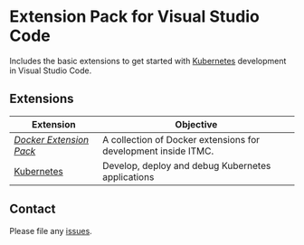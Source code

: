 # Extension Pack for Visual Studio Code

Includes the basic extensions to get started with [Kubernetes](https://kubernetes.io/) development in Visual Studio Code.

## Extensions

Extension | Objective
--------- | ---------
*[Docker Extension Pack](https://marketplace.visualstudio.com/items?itemName=itmcdev.docker-extension-pack)* | A collection of Docker extensions for development inside ITMC.
[Kubernetes](https://marketplace.visualstudio.com/items?itemName=ms-kubernetes-tools.vscode-kubernetes-tools) | Develop, deploy and debug Kubernetes applications

## Contact

Please file any [issues](https://github.com/itmcdev/vscode-extensions/issues).